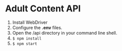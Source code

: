 # Adult Content API
1. Install WebDriver
1. Configure the __.env__ files.
1. Open the /api directory in your command line shell.
1. ```$ npm install```
1. ```$ npm start```
